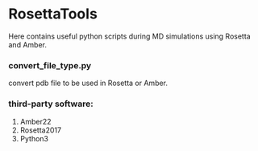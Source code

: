 # RosettaTools
Here contains useful python scripts during MD simulations using Rosetta and Amber.
### convert_file_type.py
convert pdb file to be used in Rosetta or Amber.
### third-party software:
1. Amber22
2. Rosetta2017
3. Python3
